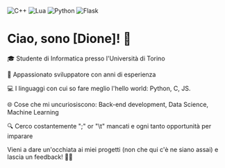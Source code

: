 ![C++](https://img.shields.io/badge/c++-%2300599C.svg?style=for-the-badge&logo=c%2B%2B&logoColor=white)
![Lua](https://img.shields.io/badge/lua-%232C2D72.svg?style=for-the-badge&logo=lua&logoColor=white)
![Python](https://img.shields.io/badge/python-3670A0?style=for-the-badge&logo=python&logoColor=ffdd54)
![Flask](https://img.shields.io/badge/flask-%23000.svg?style=for-the-badge&logo=flask&logoColor=white)

# Ciao, sono [Dione]! 👋

🎓 Studente di Informatica presso l'Università di Torino 

🚀 Appassionato sviluppatore con anni di esperienza

💻 I linguaggi con cui so fare meglio l'hello world: Python, C, JS.

🌐 Cose che mi uncuriosiscono: Back-end development, Data Science, Machine Learning

🔍 Cerco costantemente ";" or "\t" mancati e ogni tanto opportunità per imparare

Vieni a dare un'occhiata ai miei progetti (non che qui c'è ne siano assai) e lascia un feedback! 👨‍💼

